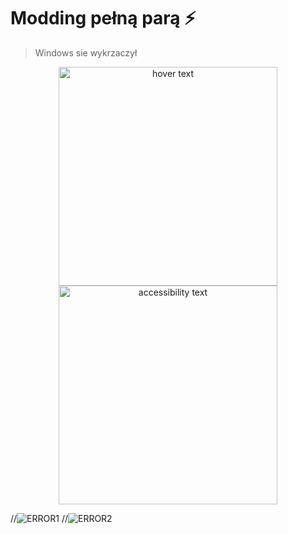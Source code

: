 # Modding pełną parą ⚡
> Windows sie wykrzaczył

<p align="center">
  <img src="https://neosmart.net/wiki/wp-content/uploads/sites/5/2014/06/0x000000D1.png" width="350" title="hover text">
  <img src="https://i.wpimg.pl/1280x/filerepo.grupawp.pl/api/v1/display/embed/cdf45887-0724-44e9-84a8-1961e271b390" width="350" alt="accessibility text">
</p>

//![ERROR1](https://neosmart.net/wiki/wp-content/uploads/sites/5/2014/06/0x000000D1.png)
//![ERROR2](https://i.wpimg.pl/1280x/filerepo.grupawp.pl/api/v1/display/embed/cdf45887-0724-44e9-84a8-1961e271b390)
